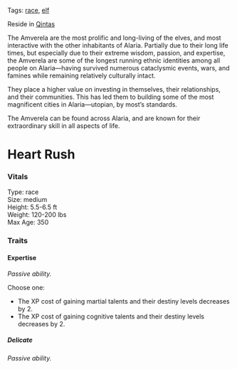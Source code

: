 Tags: [race](Races), [elf](Elves)

Reside in [Qintas](Qintas)

The Amverela are the most prolific and long-living of the elves, and most interactive with the other inhabitants of Alaria. Partially due to their long life times, but especially due to their extreme wisdom, passion, and expertise, the Amverela are some of the longest running ethnic identities among all people on Alaria—having survived numerous cataclysmic events, wars, and famines while remaining relatively culturally intact. 

They place a higher value on investing in themselves, their relationships, and their communities. This has led them to building some of the most magnificent cities in Alaria—utopian, by most’s standards. 

The Amverela can be found across Alaria, and are known for their extraordinary skill in all aspects of life.



# Heart Rush

### Vitals
Type: race  
Size: medium  
Height: 5.5-6.5 ft  
Weight: 120-200 lbs  
Max Age: 350  

### Traits

#### Expertise
*Passive ability.*

Choose one:

- The XP cost of gaining martial talents and their destiny levels decreases by 2.
- The XP cost of gaining cognitive talents and their destiny levels decreases by 2.


##### Delicate
*Passive ability.*




